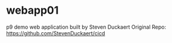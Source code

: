 # webapp01
p9 demo web application built by Steven Duckaert
Original Repo: https://github.com/StevenDuckaert/cicd
